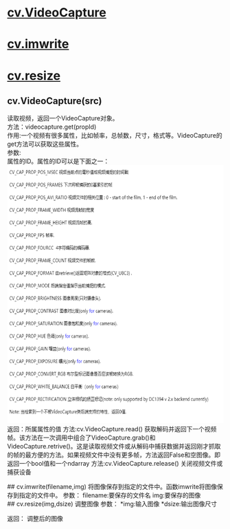 # [cv.VideoCapture](#videocapture)
# [cv.imwrite](#imwrite)
# [cv.resize](#resize)
<div id="videocapture"></div>

## cv.VideoCapture(src)
读取视频，返回一个VideoCapture对象。<br>
方法：videocapture.get(propId)<br>
作用:一个视频有很多属性，比如帧率，总帧数，尺寸，格式等。VideoCapture的get方法可以获取这些属性。<br>
参数:<br>
属性的ID。属性的ID可以是下面之一：<br>
<img src="https://github.com/czwinner/AI_NOTES/blob/master/opencv/pictures/VideoCapture_get_ID%E5%B1%9E%E6%80%A7.png" width=600px height=600px>
返回：所属属性的值
方法:cv.VideoCapture.read()
获取解码并返回下一个视频帧。该方法在一次调用中组合了VideoCapture.grab()和VideoCapture.retrive()。这是读取视频文件或从解码中捕获数据并返回刚才抓取的帧的最方便的方法。如果视频文件中没有更多帧，方法返回False和空图像。即返回一个bool值和一个ndarray
方法:cv.VideoCapture.release()
关闭视频文件或捕获设备
<div id="imwrite"></div>
## cv.imwrite(filename,img)
将图像保存到指定的文件中。函数imwrite将图像保存到指定的文件中。
参数：
filename:要保存的文件名
img:要保存的图像

<div id="resize"></div>
## cv.resize(img,dsize)
调整图像
参数：
*img:输入图像
*dsize:输出图像尺寸

返回：
调整后的图像
